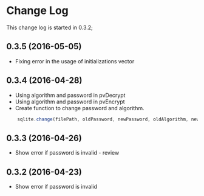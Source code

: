 # Change Log
This change log is started in 0.3.2;

## 0.3.5 (2016-05-05)
- Fixing error in the usage of initializations vector

## 0.3.4 (2016-04-28)
- Using algorithm and password in pvDecrypt
- Using algorithm and password in pvEncrypt
- Create function to change password and algorithm.
```js
	sqlite.change(filePath, oldPassword, newPassword, oldAlgorithm, newAlgorithm);
```

## 0.3.3 (2016-04-26)
- Show error if password is invalid - review

## 0.3.2 (2016-04-23)
- Show error if password is invalid